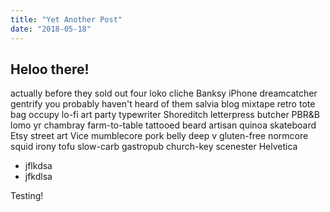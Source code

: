 ```yaml
---
title: "Yet Another Post"
date: "2018-05-18"
---
```


## Heloo there!

actually before they sold out four loko cliche Banksy iPhone dreamcatcher gentrify you probably haven't heard of them salvia blog mixtape retro tote bag occupy lo-fi art party typewriter Shoreditch letterpress butcher PBR&B lomo yr chambray farm-to-table tattooed beard artisan quinoa skateboard Etsy street art Vice mumblecore pork belly deep v gluten-free normcore squid irony tofu slow-carb gastropub church-key scenester Helvetica

* jflkdsa
* jfkdlsa

Testing!
